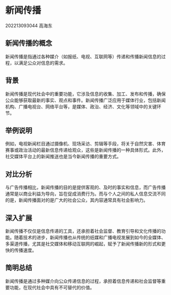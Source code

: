 # 新闻传播
202213093044
高海东
## 新闻传播的概念
新闻传播是指通过各种媒介（如报纸、电视、互联网等）传递和传播新闻信息的过程，以满足公众对信息的需求。

## 背景
新闻传播是现代社会中的重要功能，它涉及信息的收集、加工、发布和传播，确保公众能够获取最新的事实、观点和事件。新闻传播广泛应用于媒体行业，包括新闻机构、广播电视台、网络平台等，是媒体、政治、经济、文化等领域中的关键环节。

## 举例说明
例如，电视新闻栏目通过摄像机、现场采访、剪辑等手段，将关于自然灾害、体育赛事或政治活动的最新信息传递给观众，这些是新闻传播的一种具体形式。此外，社交媒体平台上的新闻推送也是当今新闻传播的重要方式。

## 对比分析
与广告传播相比，新闻传播的目的是提供客观的、及时的事实和信息，而广告传播通常是以商业利益为导向，旨在促成消费行为。而与个人之间的私人信息交流不同的是，新闻传播面对的是广大的社会公众，其内容通常具有社会影响力。

## 深入扩展
新闻传播不仅仅是信息传递的工具，还承担着社会监督、教育引导和文化传播的功能。随着技术的进步，新闻传播也从传统的纸媒和广播电视发展到如今的全媒体、多渠道传播，尤其是社交媒体和移动互联网的崛起，赋予了新闻传播新的形式和更快的传播速度。

## 简明总结
新闻传播是通过多种媒介向公众传递信息的过程，承担着信息传递和社会监督等重要功能，在现代社会中具有不可替代的价值。


